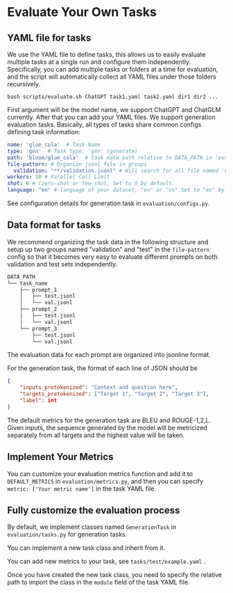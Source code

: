 # Evaluate Your Own Tasks

## YAML file for tasks

We use the YAML file to define tasks, this allows us to easily evaluate multiple tasks at a single run and configure them independently. Specifically, you can add multiple tasks or folders  at a time for evaluation, and the script will automatically collect all YAML files under those folders recursively.

```
bash scripts/evaluate.sh ChatGPT task1.yaml task2.yaml dir1 dir2 ...
```
First argument will be the model name, we support ChatGPT and ChatGLM currently.
After that you can add your YAML files.
We support generation evaluation tasks. Basically, all types of tasks share common configs defining task information:

```yaml
name: 'glue_cola'  # Task Name
type: 'gen'  # Task type, 'gen' (generate)
path: 'bloom/glue_cola'  # task data path relative to DATA_PATH in 'evaluate.sh'
file-pattern: # Organize jsonl file in groups
  validation: "**/validation.jsonl" # Will search for all file named 'validation.jsonl' in 
workers: 30 # Parallel Call Limit
shot: 0 # (zero-shot or few-shot, Set to 0 by default.
language: "en" # language of your dataset, "en" or "cn".Set to "en" by default.
```

See configuration details for generation task in `evaluation/configs.py`.

## Data format for tasks

We recommend organizing the task data in the following structure and setup up two groups named "validation" and "test" in the `file-pattern` config so that it becomes very easy to evaluate different prompts on both validation and test sets independently.

```bash
DATA_PATH
└── task_name
    ├── prompt_1
    │   ├── test.jsonl
    │   └── val.jsonl
    ├── prompt_2
    │   ├── test.jsonl
    │   └── val.jsonl
    └── prompt_3
        ├── test.jsonl
        └── val.jsonl
```

The evaluation data for each prompt are organized into jsonline format.

For the generation task, the format of each line of JSON should be

```json
{
    "inputs_pretokenized": "Context and question here",
    "targets_pretokenized": ["Target 1", "Target 2", "Target 3"],
    "label": int
}
```

The default metrics for the generation task are BLEU and ROUGE-1,2,L. Given inputs, the sequence generated by the model will be metricized separately from all targets and the highest value will be taken.


## Implement Your Metrics

You can customize your evaluation metrics function and add it to `DEFAULT_METRICS` in `evaluation/metrics.py`, and then you can specify `metric: ['Your metric name']` in the task YAML file.

## Fully customize the evaluation process

By default, we implement classes named  `GenerationTask` in `evaluation/tasks.py` for generation tasks.

You can implement a new task class and inherit from it.

You can add new metrics to your task, see `tasks/test/example.yaml` .

Once you have created the new task class, you need to specify the relative path to import the class in the `module` field of the task YAML file.  